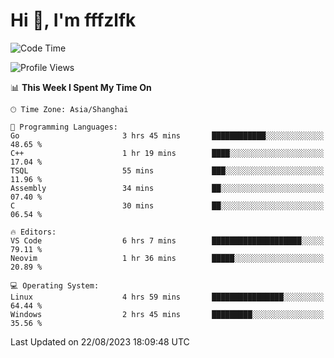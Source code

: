 # Hi 👋, I'm fffzlfk

<!--START_SECTION:waka-->
![Code Time](http://img.shields.io/badge/Code%20Time-353%20hrs%2024%20mins-blue)

![Profile Views](http://img.shields.io/badge/Profile%20Views-10-blue)

📊 **This Week I Spent My Time On** 

```text
🕑︎ Time Zone: Asia/Shanghai

💬 Programming Languages: 
Go                       3 hrs 45 mins       ████████████░░░░░░░░░░░░░   48.65 % 
C++                      1 hr 19 mins        ████░░░░░░░░░░░░░░░░░░░░░   17.04 % 
TSQL                     55 mins             ███░░░░░░░░░░░░░░░░░░░░░░   11.96 % 
Assembly                 34 mins             ██░░░░░░░░░░░░░░░░░░░░░░░   07.40 % 
C                        30 mins             ██░░░░░░░░░░░░░░░░░░░░░░░   06.54 % 

🔥 Editors: 
VS Code                  6 hrs 7 mins        ████████████████████░░░░░   79.11 % 
Neovim                   1 hr 36 mins        █████░░░░░░░░░░░░░░░░░░░░   20.89 % 

💻 Operating System: 
Linux                    4 hrs 59 mins       ████████████████░░░░░░░░░   64.44 % 
Windows                  2 hrs 45 mins       █████████░░░░░░░░░░░░░░░░   35.56 % 
```


 Last Updated on 22/08/2023 18:09:48 UTC
<!--END_SECTION:waka-->
